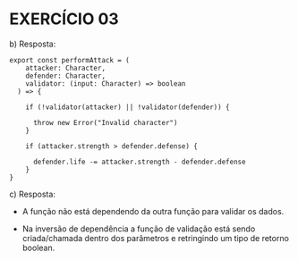# EXERCÍCIO 03


b) Resposta:
````
export const performAttack = (
    attacker: Character,
    defender: Character,
    validator: (input: Character) => boolean
  ) => {
      
    if (!validator(attacker) || !validator(defender)) {

      throw new Error("Invalid character")
    }
  
    if (attacker.strength > defender.defense) {

      defender.life -= attacker.strength - defender.defense
    }
}
````

c) Resposta:
- A função não está  dependendo da outra função para validar
 os dados.

- Na inversão de dependência a função 
 de validação está sendo criada/chamada dentro dos 
 parâmetros e retringindo um tipo de retorno boolean.
 